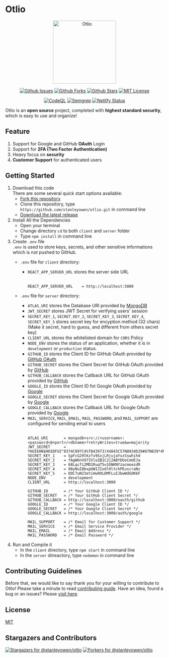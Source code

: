 # Otlio

<div align="center">
  <img height=200 src="https://user-images.githubusercontent.com/69080584/119517399-c6f10280-bda1-11eb-9af9-4bdc197dcd65.png" alt="Otlio" />

  [![Github Issues](https://img.shields.io/github/issues/stanleyowen/otlio)](https://github.com/stanleyowen/otlio/issues)
  [![Github Forks](https://img.shields.io/github/forks/stanleyowen/otlio)](https://github.com/stanleyowen/otlio/network/members)
  [![Github Stars](https://img.shields.io/github/stars/stanleyowen/otlio)](https://github.com/stanleyowen/otlio/stargazers)
  [![MIT License](https://img.shields.io/github/license/stanleyowen/otlio)](https://github.com/stanleyowen/otlio/blob/master/LICENSE)

  [![CodeQL](https://github.com/stanleyowen/otlio/actions/workflows/codeql-analysis.yml/badge.svg)](https://github.com/stanleyowen/otlio/actions/workflows/codeql-analysis.yml)
  [![Semgrep](https://github.com/stanleyowen/otlio/actions/workflows/semgrep.yml/badge.svg)](https://github.com/stanleyowen/otlio/actions/workflows/semgrep.yml)
  [![Netlify Status](https://api.netlify.com/api/v1/badges/593f0dc0-7cdb-40b2-8223-f4dd2acd0841/deploy-status)](https://app.netlify.com/sites/otlio/deploys)
</div>

Otlio is an **open source** project, completed with **highest standard security**, which is easy to use and organize!

## Feature
1. Support for Google and GitHub **OAuth** Login
2. Support for **2FA (Two Factor Authentication)**
3. Heavy focus on **security**
4. **Customer Support** for authenticated users

## Getting Started
1. Download this code<br/>
  There are some several quick start options available:
    - [Fork this repository](https://github.com/stanleyowen/otlio/fork)
    - Clone this repository, type `https://github.com/stanleyowen/otlio.git` in command line
    - [Download the latest release](https://github.com/stanleyowen/otlio/archive/v0.5.3.zip)
2. Install All the Dependencies
    - Open your terminal
    - Change directory `cd` to both `client` and `server` folder
    - Type `npm install` in command line
3. Create `.env` file<br />
    `.env` is used to store keys, secrets, and other sensitive informations which is not pushed to GitHub. 
    - `.env` file for `client` directory:
      - `REACT_APP_SERVER_URL` stores the server side URL<br /><br />
          ```
          REACT_APP_SERVER_URL    = http://localhost:5000
          ```

    - `.env` file for `server` directory:
      - `ATLAS_URI` stores the Database URI provided by [MongoDB](https://www.mongodb.com/2)
      - `JWT_SECRET` stores JWT Secret for verifying users' session
      - `SECRET_KEY_1`, `SECRET_KEY_2`, `SECRET_KEY_3`, `SECRET_KEY_4`, `SECRET_KEY_5` stores secret key for encyption method (32 chars) (Make it secret, hard to guess, and different from others secret key)
      - `CLIENT_URL` stores the whitelisted domain for `CORS` Policy
      - `NODE_ENV` stores the status of an application, whether it is in `development` or `production` status.
      - `GITHUB_ID` stores the Client ID for GitHub OAuth provided by [GitHub OAuth](https://github.com/settings/applications/new)
      - `GITHUB_SECRET` stores the Client Secret for GitHub OAuth provided by [GitHub](https://github.com/settings/applications/new)
      - `GITHUB_CALLBACK` stores the Callback URL for GitHub OAuth provided by [GitHub](https://github.com/settings/applications/new)
      - `GOOGLE_ID` stores the Client ID fot Google OAuth provided by [Google](https://console.cloud.google.com/)
      - `GOOGLE_SECRET` stores the Client Secret for Google OAuth provided by [Google](https://console.cloud.google.com/)
      - `GOOGLE_CALLBACK` stores the Callback URL for Google OAuth provided by [Google](https://console.cloud.google.com/)
      - `MAIL_SERVICE`, `MAIL_EMAIL`, `MAIL_PASSWORD`, and `MAIL_SUPPORT` are configured for sending email to users<br /><br />
          ```
          ATLAS_URI       = mongodb+srv://<username>:<password>@<port>/<dbname>?retryWrites=true&w=majority
          JWT_SECRET      = YHUIEHN$HOIDFU2^8374C897C4%T843973)X4843C57N8934D29#87N839*4NC07489BC3
          SECRET_KEY_1    = SpFcG29lKzfx9SxjLRjujaYxzSswhihd
          SECRET_KEY_2    = fAgW6nV97IVloZB1C2j2ABYDUoCmUEJa
          SECRET_KEY_3    = 68Lqcfi2MD1RuqT5v1GNKNYzacmoezdR
          SECRET_KEY_4    = 98yNuI8bxpUWIJIodl9ltchPEuscraNz
          SECRET_KEY_5    = DOC7uNZ3etiHw9OLDMFLuIJbwWdGOKbF
          NODE_ENV        = development
          CLIENT_URL      = http://localhost:3000

          GITHUB_ID       = /* Your GitHub Client ID */
          GITHUB_SECRET   = /* Your GitHub Client Secret */
          GITHUB_CALLBACK = http://localhost:3000/oauth/github
          GOOGLE_ID       = /* Your Google Client ID */
          GOOGLE_SECRET   = /* Your Google Client Secret */
          GOOGLE_CALLBACK = http://localhost:3000/auth/google

          MAIL_SUPPORT    = /* Email for Customer Support */
          MAIL_SERVICE    = /* Email Service Provider */
          MAIL_EMAIL      = /* Email Address */
          MAIL_PASSWORD   = /* Email Password */
          ```
  4. Run and Compile it
      - In the `client` directory, type `npm start` in command line
      - In the `server` diireactory, type `nodemon` in command line

## Contributing Guidelines
  Before that, we would like to say thank you for your willing to contribute to Otlio! Please take a minute to read [contributing guide](CONTRIBUTING.md#contributing). Have an idea, found a bug or an issues? Please [visit here](https://github.com/stanleyowen/otlio/issues/new/choose).

## License
[MIT](/LICENSE)

## Stargazers and Contributors
   [![Stargazers for @stanleyowen/otlio](https://reporoster.com/stars/stanleyowen/otlio)](https://github.com/stanleyowen/otlio/stargazers)
   [![Forkers for @stanleyowen/otlio](https://reporoster.com/forks/stanleyowen/otlio)](https://github.com/stanleyowen/otlio/network/members)